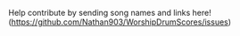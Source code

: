 Help contribute by sending song names and links here! (https://github.com/Nathan903/WorshipDrumScores/issues)